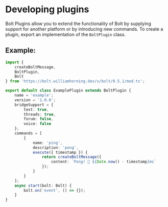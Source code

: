 # Developing plugins

Bolt Plugins allow you to extend the functionality of Bolt by supplying support
for another platform or by introducing new commands. To create a plugin, export
an implementation of the `BoltPlugin` class.

## Example:

```ts
import {
	createBoltMessage,
	BoltPlugin,
	Bolt
} from 'https://bolt.williamhorning.dev/x/bolt/0.5.1/mod.ts';

export default class ExamplePlugin extends BoltPlugin {
	name = 'example';
	version = '1.0.0';
	bridgeSupport = {
		text: true,
		threads: true,
		forum: false,
		voice: false
	};
	commands = [
		{
			name: 'ping',
			description: 'pong',
			execute({ timestamp }) {
				return createBoltMessage({
					content: `Pong! 🏓 ${Date.now() - timestamp}ms`
				});
			}
		}
	];
	async start(bolt: Bolt) {
		bolt.on('event', () => {});
	}
}
```
